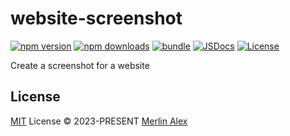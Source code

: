 # website-screenshot

[![npm version][npm-version-src]][npm-version-href]
[![npm downloads][npm-downloads-src]][npm-downloads-href]
[![bundle][bundle-src]][bundle-href]
[![JSDocs][jsdocs-src]][jsdocs-href]
[![License][license-src]][license-href]

Create a screenshot for a website

## License

[MIT](./LICENSE) License © 2023-PRESENT [Merlin Alex](https://github.com/merlinalex1028)

<!-- Badges -->

[npm-version-src]: https://img.shields.io/npm/v/website-screenshot?style=flat&colorA=080f12&colorB=1fa669
[npm-version-href]: https://npmjs.com/package/website-screenshot
[npm-downloads-src]: https://img.shields.io/npm/dm/website-screenshot?style=flat&colorA=080f12&colorB=1fa669
[npm-downloads-href]: https://npmjs.com/package/website-screenshot
[bundle-src]: https://img.shields.io/bundlephobia/minzip/website-screenshot?style=flat&colorA=080f12&colorB=1fa669&label=minzip
[bundle-href]: https://bundlephobia.com/result?p=website-screenshot
[license-src]: https://img.shields.io/github/license/antfu/website-screenshot.svg?style=flat&colorA=080f12&colorB=1fa669
[license-href]: https://github.com/antfu/website-screenshot/blob/main/LICENSE
[jsdocs-src]: https://img.shields.io/badge/jsdocs-reference-080f12?style=flat&colorA=080f12&colorB=1fa669
[jsdocs-href]: https://www.jsdocs.io/package/website-screenshot
